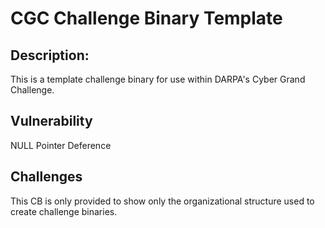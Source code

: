 # CGC Challenge Binary Template

## Description:

This is a template challenge binary for use within DARPA's Cyber Grand Challenge.

## Vulnerability

NULL Pointer Deference

## Challenges

This CB is only provided to show only the organizational structure used to create challenge binaries.
